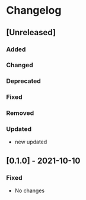 # Changelog

## [Unreleased]

### Added

### Changed

### Deprecated

### Fixed

### Removed

### Updated

- new updated

## [0.1.0] - 2021-10-10

### Fixed

- No changes
